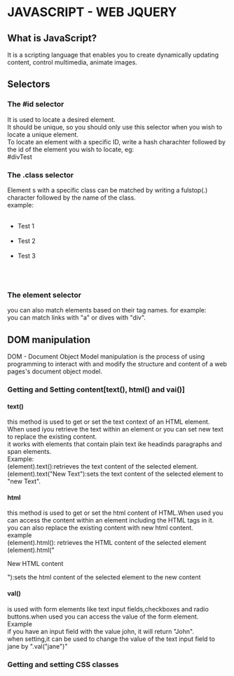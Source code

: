 <h1>JAVASCRIPT - WEB JQUERY</h1>
<h2>What is JavaScript?</h2>
<p>It is a scripting language that enables you to create dynamically updating content, control multimedia, animate images.<p>
<h2>Selectors</h2>
<h3>The #id selector</h3>
<p>It is used to locate a desired element.<br>It should be unique, so you should only use this selector when you wish to locate a unique element.<br>To locate an element with a specific ID, write a hash charachter followed by the id of the element you wish to locate, eg:<br>#divTest</p>
<h3>The .class selector</h3>
<p>Element s with a specific class can be matched by writing a fulstop(.) character followed by the name of the class.<br>example:<br>
<ul><br>
	<li class="bold">Test 1</li><br>
	<li>Test 2</li><br>
	<li class="bold">Test 3</li><br>
</ul><br>
<script type="text/javascript"><br>
$(function()<br>
{<br>
	$(".bold").css("font-weight", "bold");<br>
});<br>
</script>
<h3>The element selector</h3>
<p>you can also match elements based on their tag names. for example:<br>you can match links with "a" or dives with "div".
<h2>DOM manipulation</h2>
<p>DOM - Document Object Model manipulation is the process of using programming to interact with and modify the structure and content of a web pages's document object model.
<h3>Getting and Setting content[text(), html() and vai()]</h3>
<h4>text()</h4>
<p>this method is used to get or set the text context of an HTML element.<br>When used iyou retrieve the text within an element or you can set new text to replace the existing content.<br>it works with elements that contain plain text ike headinds paragraphs and span elements.<br>Example:<br>(element).text():retrieves the text content of the selected element.<br>(element).text("New Text"):sets the text content of the selected element to "new Text".</p>
<h4>html</h4>
<p>this method is used to get or set the html content of HTML.When used you can access the content within an element including the HTML tags in it.<br>you can also replace the existing content with new html content.<br> example<br>(element).html(): retrieves the HTML content of the selected element<br>(element).html("<p>New HTML content</p>"):sets the html content of the selected element to the new content</p>
<h4>val()</h4>
<p>is used with form elements like text input fields,checkboxes and radio buttons.when used you can access the value of the form element.<br> Example<br>if you have an input field with the value john, it will return "John".<br> when setting,it can be used to change the value of the text input field to jane by ".val("jane")"</p>
<h3>Getting and setting CSS classes</h3>
<p>

